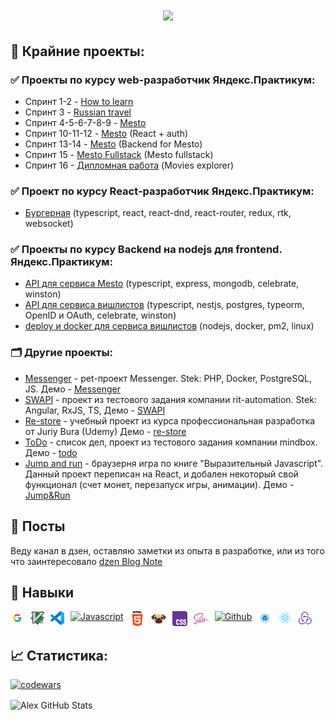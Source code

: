 <h1 align="center">
  <img src="https://github.com/blackcater/blackcater/raw/main/images/Hi.gif" height="32"/>
</h1>

## 📂 Крайние проекты:

### ✅ Проекты по курсу web-разработчик Яндекс.Практикум:

- Спринт 1-2 - [How to learn](https://github.com/g28xyz/how-to-learn)
- Спринт 3 - [Russian travel](https://github.com/g28xyz/russian-travel)
- Спринт 4-5-6-7-8-9 - [Mesto](https://github.com/g28xyz/mesto)
- Спринт 10-11-12 - [Mesto](https://github.com/G28XYZ/react-mesto-auth) (React + auth)
- Спринт 13-14 - [Mesto](https://github.com/G28XYZ/express-mesto-gha) (Backend for Mesto)
- Спринт 15 - [Mesto Fullstack](https://github.com/G28XYZ/react-mesto-api-full) (Mesto fullstack)
- Спринт 16 - [Дипломная работа](https://github.com/G28XYZ/movies-explorer-frontend) (Movies explorer)

### ✅ Проект по курсу React-разработчик Яндекс.Практикум:
- [Бургерная](https://github.com/G28XYZ/react-burger) (typescript, react, react-dnd, react-router, redux, rtk, websocket)

### ✅ Проекты по курсу Backend на nodejs для frontend. Яндекс.Практикум:
- [API для сервиса Mesto](https://github.com/G28XYZ/nodejs-mesto-project) (typescript, express, mongodb, celebrate, winston)
- [API для сервиса вишлистов](https://github.com/G28XYZ/kupipodariday-backend) (typescript, nestjs, postgres, typeorm, OpenID и OAuth, celebrate, winston)
- [deploy и docker для сервиса вишлистов](https://github.com/G28XYZ/nodejs-docker-and-compose) (nodejs, docker, pm2, linux)

### 🗂 Другие проекты:

- [Messenger](https://github.com/G28XYZ/php-auth) - pet-проект Messenger. Stek: PHP, Docker, PostgreSQL, JS. Демо - [Messenger](http://kucherenko-aleksandr.ru/phpauth)
- [SWAPI](https://github.com/G28XYZ/test-swapi-angular) - проект из тестового задания компании rit-automation. Stek: Angular, RxJS, TS,  Демо - [SWAPI](https://g28xyz.github.io/test-swapi-angular/)
- [Re-store](https://github.com/G28XYZ/re-store) - учебный проект из курса профессиональная разработка от Juriy Bura (Udemy) Демо - [re-store](https://g28xyz.github.io/re-store/)
- [ToDo](https://github.com/G28XYZ/minbox-todo-app) - список дел, проект из тестового задания компании mindbox. Демо - [todo](https://g28xyz.github.io/minbox-todo-app/)
- [Jump and run](https://github.com/G28XYZ/jump-and-run-react) - браузерня игра по книге "Выразительный Javascript". Данный проект переписан на React, и добален некоторый свой функционал (счет монет, перезапуск игры, анимации). Демо - [Jump&Run](https://g28xyz.github.io/jump-and-run-react/)

## 📝 Посты
Веду канал в дзен, оставляю заметки из опыта в разработке, или из того что заинтересовало [dzen Blog Note](https://dzen.ru/id/5d708bbb0ce57b00ad938f3c)

## 🎯 Навыки

<div style="display:flex; gap: 10px;">
  <a target="_blank" rel="noopener noreferrer" href="https://google.com/"><img src="https://github.com/github/explore/blob/main/topics/google/google.png?raw=true" alt="Vim" height="22" style="max-width: 100%;"></a>
  <a target="_blank" rel="noopener noreferrer" href="https://raw.githubusercontent.com/github/explore/80688e429a7d4ef2fca1e82350fe8e3517d3494d/topics/vim/vim.png"><img src="https://raw.githubusercontent.com/github/explore/80688e429a7d4ef2fca1e82350fe8e3517d3494d/topics/vim/vim.png" alt="Vim" height="22" style="max-width: 100%;"></a>
  <a target="_blank" rel="noopener noreferrer" href="https://raw.githubusercontent.com/github/explore/80688e429a7d4ef2fca1e82350fe8e3517d3494d/topics/visual-studio-code/visual-studio-code.png"><img src="https://raw.githubusercontent.com/github/explore/80688e429a7d4ef2fca1e82350fe8e3517d3494d/topics/visual-studio-code/visual-studio-code.png" alt="VS Code" height="22" style="max-width: 100%;"></a>
  <a target="_blank" rel="noopener noreferrer" href="https://raw.githubusercontent.com/github/explore/80688e429a7d4ef2fca1e82350fe8e3517d3494d/topics/javascript/javascript.png"><img src="https://raw.githubusercontent.com/jmnote/z-icons/master/svg/javascript.svg" alt="Javascript" height="22" style="max-width: 100%;"></a>
  <a target="_blank" rel="noopener noreferrer" href="https://raw.githubusercontent.com/github/explore/80688e429a7d4ef2fca1e82350fe8e3517d3494d/topics/html/html.png"><img src="https://raw.githubusercontent.com/github/explore/80688e429a7d4ef2fca1e82350fe8e3517d3494d/topics/html/html.png" alt="HTML" height="24" style="max-width: 100%;"></a>
  <a target="_blank" rel="noopener noreferrer" href="https://pugjs.org/"><img src="https://github.com/github/explore/blob/main/topics/pug/pug.png?raw=true" alt="PUG" height="24" style="max-width: 100%;"></a>
  <a target="_blank" rel="noopener noreferrer" href="https://raw.githubusercontent.com/github/explore/80688e429a7d4ef2fca1e82350fe8e3517d3494d/topics/css/css.png"><img src="https://raw.githubusercontent.com/github/explore/80688e429a7d4ef2fca1e82350fe8e3517d3494d/topics/css/css.png" alt="CSS" height="24" style="max-width: 100%;"></a>
  <a target="_blank" rel="noopener noreferrer" href="https://raw.githubusercontent.com/github/explore/80688e429a7d4ef2fca1e82350fe8e3517d3494d/topics/sass/sass.png"><img src="https://raw.githubusercontent.com/github/explore/80688e429a7d4ef2fca1e82350fe8e3517d3494d/topics/sass/sass.png" alt="Saas" height="24" style="max-width: 100%;"></a>
  <a target="_blank" rel="noopener noreferrer" href="https://raw.githubusercontent.com/styled-components/brand/master/styled-components.png"><img src="https://raw.githubusercontent.com/jmnote/z-icons/master/svg/github.svg" alt="Github" height="24" style="max-width: 100%;"></a>
  <a target="_blank" rel="noopener noreferrer" href="https://raw.githubusercontent.com/github/explore/80688e429a7d4ef2fca1e82350fe8e3517d3494d/topics/webpack/webpack.png"><img src="https://raw.githubusercontent.com/github/explore/80688e429a7d4ef2fca1e82350fe8e3517d3494d/topics/webpack/webpack.png" alt="Webpack" height="22" style="max-width: 100%;"></a>
  <a target="_blank" rel="noopener noreferrer" href="https://raw.githubusercontent.com/github/explore/80688e429a7d4ef2fca1e82350fe8e3517d3494d/topics/react/react.png"><img src="https://raw.githubusercontent.com/github/explore/80688e429a7d4ef2fca1e82350fe8e3517d3494d/topics/react/react.png" alt="React" height="22" style="max-width: 100%;"></a>
  <a target="_blank" rel="noopener noreferrer" href="https://raw.githubusercontent.com/github/explore/80688e429a7d4ef2fca1e82350fe8e3517d3494d/topics/redux/redux.png">
  <img src="https://raw.githubusercontent.com/github/explore/80688e429a7d4ef2fca1e82350fe8e3517d3494d/topics/redux/redux.png" alt="React" height="22" style="max-width: 100%;"></a>
</div>

<!-- Код:

![html](https://tinyurl.com/2fw8b3vz) ![javascript](https://tinyurl.com/5bkbxz2j)

Стили:

![css](https://tinyurl.com/ms6732wv)

Инструменты:

![GitHub](https://tinyurl.com/46mz3hp5) ![Webpack](https://tinyurl.com/apn6f2v9) ![Babel](https://tinyurl.com/2p9eu8st) ![Postcss](https://tinyurl.com/4p6mauba) ![NPM](https://tinyurl.com/59hk6rs8)

Редакторы:

![Vim](https://tinyurl.com/2p9a86w4) ![VSCode](https://tinyurl.com/ynxssmbn) -->

## &#x1f4c8; Статистика:

[![codewars](https://www.codewars.com/users/Alex%20Kucher/badges/large)](https://www.codewars.com/users/Alex%20Kucher)

<div >
  <!-- <a style="display:flex; max-width: 320px;" href="https://github.com/G28XYZ">
    <img align="center" style="margin:0" src="https://github-profile-summary-cards.vercel.app/api/cards/profile-details?username=g28xyz&theme=nord_bright" /> -->
      <img align="center" style="margin:0" src="https://github-profile-summary-cards.vercel.app/api/cards/repos-per-language?username=g28xyz&theme=nord_bright" alt="Alex GitHub Stats" />
  </a>
</div>

<!-- <div style="display:flex;">
  <a href="https://github.com/G28XYZ">
    <img align="center" style="margin:0" src="https://github-readme-stats.vercel.app/api/top-langs/?username=G28XYZ&hide=html,css&theme=algolia&show_icons=true" />
  </a>

  <a href="https://github.com/G28XYZ">
    <img align="center" style="margin:0" src="https://github-readme-stats.vercel.app/api?username=G28XYZ&show_icons=true&line_height=27&count_private=true&theme=algolia&show_icons=true" alt="Alex GitHub Stats" />
  </a>
</div> -->
